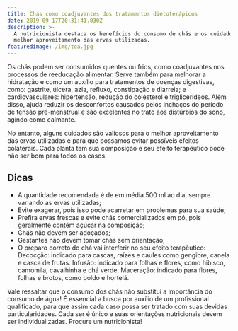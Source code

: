 ```yaml
---
title: Chás como coadjuvantes dos tratamentos dietoterápicos
date: 2019-09-17T20:31:41.030Z
description: >-
  A nutricionista destaca os benefícios do consumo de chás e os cuidados para o
  melhor aproveitamento das ervas utilizadas.
featuredimage: /img/tea.jpg
---
```


Os chás podem ser consumidos quentes ou frios, como coadjuvantes nos processos de reeducação alimentar. Serve também para melhorar a hidratação e como um auxílio para tratamentos de doenças digestivas, como: gastrite, úlcera, azia, refluxo, constipação e diarreia; e cardiovasculares: hipertensão, redução do colesterol e triglicerídeos. Além disso, ajuda reduzir os desconfortos causados pelos inchaços do período de tensão pré-menstrual e são excelentes no trato aos distúrbios do sono, agindo como calmante.

No entanto, alguns cuidados são valiosos para o melhor aproveitamento das ervas utilizadas e para que possamos evitar possíveis efeitos colaterais. Cada planta tem sua composição e seu efeito terapêutico pode não ser bom para todos os casos.

## Dicas

- A quantidade recomendada é de em média 500 ml ao dia, sempre variando as ervas utilizadas;
- Evite exagerar, pois isso pode acarretar em problemas para sua saúde;
- Prefira ervas frescas e evite chás comercializados em pó, pois geralmente contém açúcar na composição;
- Chás não devem ser adoçados;
- Gestantes não devem tomar chás sem orientação;
- O preparo correto do chá vai interferir no seu efeito terapêutico: Decocção: indicado para cascas, raízes e caules como gengibre, canela e casca de frutas. Infusão: indicado para folhas e flores, como hibisco, camomila, cavalhinha e chá verde. Maceração: indicado para flores, folhas e brotos, como boldo e hortelã.

Vale ressaltar que o consumo dos chás não substitui a importância do consumo de água! É essencial a busca por auxílio de um profissional qualificado, para que assim cada caso possa ser tratado com suas devidas particularidades. Cada ser é único e suas orientações nutricionais devem ser individualizadas. Procure um nutricionista!
